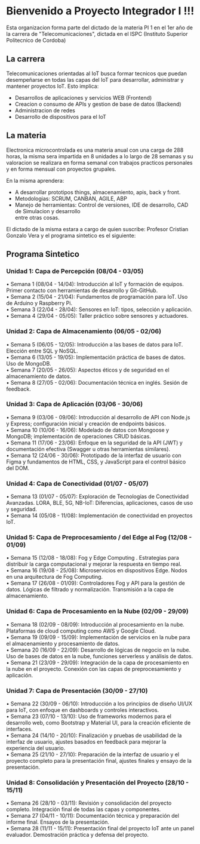 # Bienvenido a Proyecto Integrador I !!!  
Esta organizacion forma parte del dictado de la materia PI 1 en el 1er año de la carrera de "Telecomunicaciones", dictada en el ISPC (Instituto Superior Politecnico de Cordoba)  

## La carrera  
Telecomunicaciones orientadas al IoT busca formar tecnicos que puedan desempeñarse en todas las capas del IoT para desarrollar, administrar y mantener proyectos IoT. Esto implica:  
* Desarrollos de aplicaciones y servicios WEB (Frontend)
* Creacion o consumo de APIs y gestion de base de datos (Backend)
* Administracion de redes
* Desarrollo de dispositivos para el IoT  
  
## La materia  
Electronica microcontrolada es una materia anual con una carga de 288 horas, la misma sera impartida en 8 unidades a lo largo de 28 semanas y su valoracion se realizara en forma semanal con trabajos practicos personales y en forma mensual con proyectos grupales. 

En la misma aprendera:  
* A desarrollar prototipos things, almacenamiento, apis, back y front. 
* Metodologias: SCRUM, CANBAN, AGILE, ABP  
* Manejo de herramientas: Control de versiones, IDE de desarrollo, CAD de Simulacion y desarrollo  
entre otras cosas.  
  
El dictado de la misma estara a cargo de quien suscribe: Profesor Cristian Gonzalo Vera  y el programa sintetico es el siguiente:  
## Programa Sintetico  

### Unidad 1: Capa de Percepción (08/04 - 03/05)  
•	Semana 1 (08/04 - 14/04): Introducción al IoT y formación de equipos. Primer contacto con herramientas de desarrollo y Git-GitHub.  
•	Semana 2 (15/04 - 21/04): Fundamentos de programación para IoT. Uso de Arduino y Raspberry Pi.  
•	Semana 3 (22/04 - 28/04): Sensores en IoT: tipos, selección y aplicación.  
•	Semana 4 (29/04 - 05/05): Taller práctico sobre sensores y actuadores.  

### Unidad 2: Capa de Almacenamiento (06/05 - 02/06)  
•	Semana 5 (06/05 - 12/05): Introducción a las bases de datos para IoT. Elección entre SQL y NoSQL.  
•	Semana 6 (13/05 - 19/05): Implementación práctica de bases de datos. Uso de MongoDB.  
•	Semana 7 (20/05 - 26/05): Aspectos éticos y de seguridad en el almacenamiento de datos.  
•	Semana 8 (27/05 - 02/06): Documentación técnica en inglés. Sesión de feedback.  

### Unidad 3: Capa de Aplicación (03/06 - 30/06)  
•	Semana 9 (03/06 - 09/06): Introducción al desarrollo de API con Node.js y Express; configuración inicial y creación de endpoints básicos.  
•	Semana 10 (10/06 - 16/06): Modelado de datos con Mongoose y MongoDB; implementación de operaciones CRUD básicas.  
•	Semana 11 (17/06 - 23/06): Enfoque en la seguridad de la API (JWT) y documentación efectiva (Swagger u otras herramientas similares).  
•	Semana 12 (24/06 - 30/06): Prototipado de la interfaz de usuario con Figma y fundamentos de HTML, CSS, y JavaScript para el control básico del DOM.  

### Unidad 4: Capa de Conectividad (01/07 - 05/07)  
•	Semana 13 (01/07 - 05/07): Exploración de Tecnologías de Conectividad Avanzadas. LORA, BLE, 5G, NB-IoT: Diferencias, aplicaciones, casos de uso y seguridad.   
•	Semana 14 (05/08 - 11/08): Implementación de conectividad en proyectos IoT.  

### Unidad 5: Capa de Preprocesamiento / del Edge al Fog (12/08 - 01/09)  
•	Semana 15 (12/08 - 18/08): Fog y Edge Computing . Estrategias para distribuir la carga computacional y mejorar la respuesta en tiempo real.  
•	Semana 16 (19/08 - 25/08): Microservicios en dispositivos Edge. Nodos en una arquitectura de Fog Computing.  
•	Semana 17 (26/08 - 01/09): Controladores Fog y API para la gestión de datos. Lógicas de filtrado y normalización. Transmisión a la capa de almacenamiento.  

### Unidad 6: Capa de Procesamiento en la Nube (02/09 - 29/09)  
•	Semana 18 (02/09 - 08/09): Introducción al procesamiento en la nube. Plataformas de cloud computing como AWS y Google Cloud.  
•	Semana 19 (09/09 - 15/09): Implementación de servicios en la nube para el almacenamiento y procesamiento de datos.  
•	Semana 20 (16/09 - 22/09): Desarrollo de lógicas de negocio en la nube. Uso de bases de datos en la nube, funciones serverless y análisis de datos.  
•	Semana 21 (23/09 - 29/09): Integración de la capa de procesamiento en la nube en el proyecto. Conexión con las capas de preprocesamiento y aplicación.  

### Unidad 7: Capa de Presentación (30/09 - 27/10)  
•	Semana 22 (30/09 - 06/10): Introducción a los principios de diseño UI/UX para IoT, con enfoque en dashboards y controles interactivos.  
•	Semana 23 (07/10 - 13/10): Uso de frameworks modernos para el desarrollo web, como Bootstrap y Material UI, para la creación eficiente de interfaces.  
•	Semana 24 (14/10 - 20/10): Finalización y pruebas de usabilidad de la interfaz de usuario, ajustes basados en feedback para mejorar la experiencia del usuario.  
•	Semana 25 (21/10 - 27/10): Preparación de la interfaz de usuario y el proyecto completo para la presentación final, ajustes finales y ensayo de la presentación.  

### Unidad 8: Consolidación y Presentación del Proyecto (28/10 - 15/11)  
•	Semana 26 (28/10 - 03/11): Revisión y consolidación del proyecto completo. Integración final de todas las capas y componentes.  
•	Semana 27 (04/11 - 10/11): Documentación técnica y preparación del informe final. Ensayos de la presentación.  
•	Semana 28 (11/11 - 15/11): Presentación final del proyecto IoT ante un panel evaluador. Demostración práctica y defensa del proyecto.  
